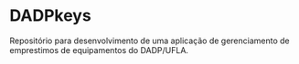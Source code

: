# DADPkeys
Repositório para desenvolvimento de uma aplicação de gerenciamento de emprestimos de equipamentos do DADP/UFLA.
